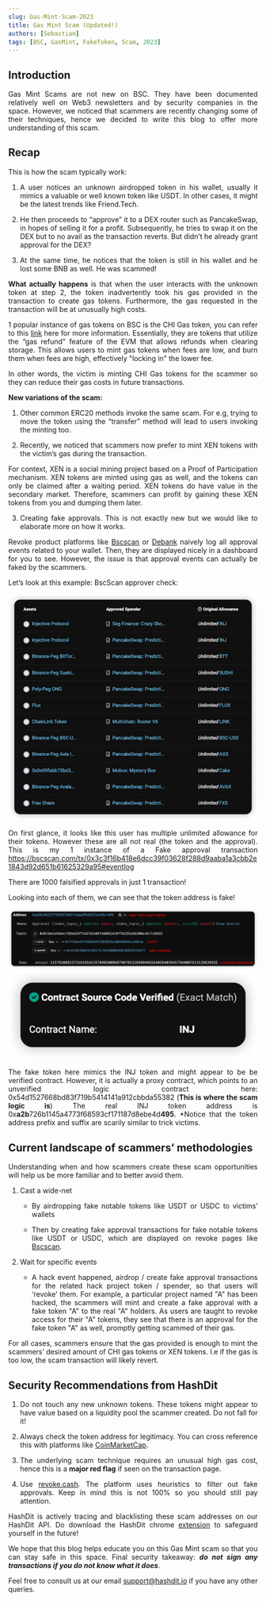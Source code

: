 ```yaml
---
slug: Gas-Mint-Scam-2023
title: Gas Mint Scam (Updated!)
authors: [Sebastian]
tags: [BSC, GasMint, FakeToken, Scam, 2023]
---
```

<div align="justify">

## Introduction
Gas Mint Scams are not new on BSC. They have been documented relatively well on Web3 newsletters and by security companies in the space.
However, we noticed that scammers are recently changing some of their techniques, hence we decided to write this blog to offer more understanding of this scam.

## Recap
This is how the scam typically work:
1. A user notices an unknown airdropped token in his wallet, usually it mimics a valuable or well known token like USDT. In other cases, it might be the latest trends like Friend.Tech.
 
2. He then proceeds to “approve” it to a DEX router such as PancakeSwap, in hopes of selling it for a profit. Subsequently, he tries to swap it on the DEX but to no avail as the transaction reverts. But didn’t he already grant approval for the DEX?
 
3. At the same time, he notices that the token is still in his wallet and he lost some BNB as well. He was scammed!

**What actually happens** is that when the user interacts with the unknown token at step 2, the token inadvertently took his gas provided in the transaction to create gas tokens. Furthermore, the gas requested in the transaction will be at unusually high costs.

1 popular instance of gas tokens on BSC is the CHI Gas token, you can refer to this [link](https://blog.1inch.io/everything-you-wanted-to-know-about-chi-gastoken/) here for more information. Essentially, they are tokens that utilize the “gas refund” feature of the EVM that allows refunds when clearing storage. This allows users to mint gas tokens when fees are low, and burn them when fees are high, effectively "locking in" the lower fee.

In other words, the victim is minting CHI Gas tokens for the scammer so they can reduce their gas costs in future transactions.

**New variations of the scam:**
1. Other common ERC20 methods invoke the same scam. For e.g, trying to move the token using the “transfer” method will lead to users invoking the minting too.
 
2. Recently, we noticed that scammers now prefer to mint XEN tokens with the victim’s gas during the transaction.

For context, XEN is a social mining project based on a Proof of Participation mechanism. XEN tokens are minted using gas as well, and the tokens can only be claimed after a waiting period. XEN tokens do have value in the secondary market. Therefore, scammers can profit by gaining these XEN tokens from you and dumping them later.
 
3. Creating fake approvals. This is not exactly new but we would like to elaborate more on how it works. 
  
Revoke product platforms like [Bscscan](https://bscscan.com/tokenapprovalchecker) or [Debank](https://debank.com/) naively log all approval events related to your wallet. Then, they are displayed nicely in a dashboard for you to see.
However, the issue is that approval events can actually be faked by the scammers.
 
Let’s look at this example:
BscScan approver check:

![IMG-1](./images/1.png)

On first glance,
it looks like this user has multiple unlimited allowance for their tokens. However these are all not real (the token and the approval).
This is my 1 instance of a Fake approval transaction
https://bscscan.com/tx/0x3c3f16b418e6dcc39f03628f288d9aaba1a3cbb2e1843d92d651b61625329a95#eventlog 

There are 1000 falsified approvals in just 1 transaction!

Looking into each of them, we can see that the token address is fake!

![IMG-2](./images/2.png)
![IMG-3](./images/3.png)
  
 
The fake token here mimics the INJ token and might appear to be be verified contract. However, it is actually a proxy contract, which points to an unverified logic contract here: 0x54d1527668bd83f719b5414141a912cbbda55382 (**This is where the scam logic is**)
The real INJ token address is 0x**a2b**726b1145a4773f68593cf171187d8ebe4d**495**. *Notice that the token address prefix and suffix are scarily similar to trick victims.

## Current landscape of scammers’ methodologies
Understanding when and how scammers create these scam opportunities will help us be more familiar and to better avoid them.
1. Cast a wide-net

    - By airdropping fake notable tokens like USDT or USDC to victims’ wallets
 
    - Then by creating fake approval transactions for fake notable tokens like USDT or USDC, which are displayed on revoke pages like [Bscscan](https://bscscan.com/tokenapprovalchecker).
 
2. Wait for specific events
    
    - A hack event happened, airdrop / create fake approval transactions for the related hack project token / spender, so that users will ‘revoke’ them. For example, a particular project named "A" has been hacked, the scammers will mint and create a fake approval with a fake token "A" to the real "A" holders. As users are taught to revoke access for their "A" tokens, they see that there is an approval for the fake token "A" as well, promptly getting scammed of their gas.

For all cases, scammers ensure that the gas provided is enough to mint the scammers’ desired amount of CHI gas tokens or XEN tokens. I.e if the gas is too low, the scam transaction will likely revert.

## Security Recommendations from HashDit

1. Do not touch any new unknown tokens. These tokens might appear to have value based on a liquidity pool the scammer created. Do not fall for it!
 
2. Always check the token address for legitimacy. You can cross reference this with platforms like [CoinMarketCap](https://coinmarketcap.com/).
 
3. The underlying scam technique requires an unusual high gas cost, hence this is a **major red flag** if seen on the transaction page.
 
4. Use [revoke.cash](https://revoke.cash/). The platform uses heuristics to filter out fake approvals. Keep in mind this is not 100% so you should still pay attention.
  
HashDit is actively tracing and blacklisting these scam addresses on our HashDit API. Do download the HashDit chrome [extension](https://tinyurl.com/mnsv3f7y) to safeguard yourself in the future!

We hope that this blog helps educate you on this Gas Mint scam so that you can stay safe in this space.
Final security takeaway: ***do not sign any transactions if you do not know what it does***.

Feel free to consult us at our email support@hashdit.io if you have any other queries.
 
</div>
